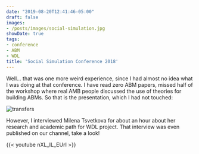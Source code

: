```yaml
---
date: "2019-08-20T12:41:46-05:00"
draft: false
images:
- /posts/images/social-simulation.jpg
showDate: true
tags:
- conference
- ABM
- WDL
title: 'Social Simulation Conference 2018'
---
```


Well... that was one more weird experience, since I had almost no idea what I was doing at that conference. I have read zero ABM papers, missed half of the workshop where real AMB people discussed the use of theories for building ABMs. So that is the presentation, which I had not touched:

![transfers](/posts/images/social-simulation.jpg)

However, I interviewed Milena Tsvetkova for about an hour about her research and academic path for WDL project. That interview was even published on our channel, take a look!

{{< youtube nXL_IL_EUrI >}}



